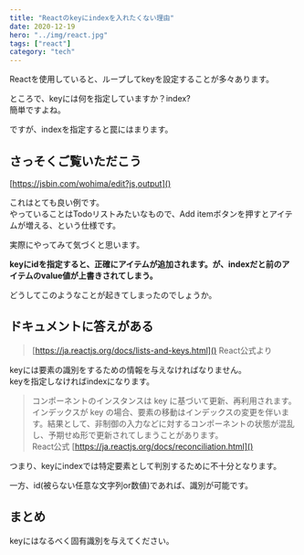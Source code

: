 ```yaml
---
title: "Reactのkeyにindexを入れたくない理由"
date: 2020-12-19
hero: "../img/react.jpg"
tags: ["react"]
category: "tech"
---
```


Reactを使用していると、ループしてkeyを設定することが多々あります。

ところで、keyには何を指定していますか？index?  
簡単ですよね。

ですが、indexを指定すると罠にはまります。

## さっそくご覧いただこう
[https://jsbin.com/wohima/edit?js,output]()

これはとても良い例です。  
やっていることはTodoリストみたいなもので、Add itemボタンを押すとアイテムが増える、という仕様です。

実際にやってみて気づくと思います。

**keyにidを指定すると、正確にアイテムが追加されます。が、indexだと前のアイテムのvalue値が上書きされてしまう。**

どうしてこのようなことが起きてしまったのでしょうか。

## ドキュメントに答えがある
> [https://ja.reactjs.org/docs/lists-and-keys.html]()
> React公式より

keyには要素の識別をするための情報を与えなければなりません。  
keyを指定しなければindexになります。

> コンポーネントのインスタンスは key に基づいて更新、再利用されます。インデックスが key の場合、要素の移動はインデックスの変更を伴います。結果として、非制御の入力などに対するコンポーネントの状態が混乱し、予期せぬ形で更新されてしまうことがあります。  
> React公式 [https://ja.reactjs.org/docs/reconciliation.html]()

つまり、keyにindexでは特定要素として判別するために不十分となります。

一方、id(被らない任意な文字列or数値)であれば、識別が可能です。

## まとめ
keyにはなるべく固有識別を与えてください。
